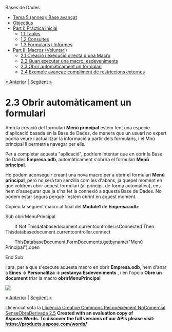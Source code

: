 Bases de Dades

- [Tema 5 (annex): Base avançat](index.md)
- [Objectius](objectius.md)
- [Part I: Pràctica inicial](part_i_prctica_inicial.md) 
  - [1.1 Taules](11_taules.md)
  - [1.2 Consultes](12_consultes.md)
  - [1.3 Formularis i Informes](13_formularis_i_informes.md)
- [Part II: Macros (Voluntari)](part_ii_macros_voluntari.md) 
  - [2.1 Creació i execució directa d'una Macro](21_creaci_i_execuci_directa_duna_macro.md)
  - [2.2 Quan executar una macro: esdeveniments](22_quan_executar_una_macro_esdeveniments.md)
  - [2.3 Obrir automàticament un formulari](23_obrir_automticament_un_formulari.md)
  - [2.4 Exemple avançat: compliment de restriccions externes](24_exemple_avanat_compliment_de_restriccions_externes.md)

[« Anterior](22_quan_executar_una_macro_esdeveniments.md) | [Següent »](24_exemple_avanat_compliment_de_restriccions_externes.md)
# <a name="main"></a>**2.3 Obrir automàticament un formulari**
Amb la creació del formulari **Menú principal** estem fent una espècie d'aplicació basada en la Base de Dades, de manera que un usuari no expert podria veure i actualitzar la informació a partir dels formularis, i el Mnú principal li permetria navegar per ells.

Per a completar aquesta "aplicació", podríem intentar que en obrir la Base de Dades **Empresa.odb**, automàticament s'obrira el formulari **Menú principal**.

Ho podem aconseguir creant una nova macro per a obrir el formulari **Menú principal**, però no serà tan senzilla com les d'abans, ja quepel moment en què voldrem obrir aquest formulari (al principi, de forma automàtica), ens hem d'assegurar que ja s'ha fet la connexió a aquesta Base de Dades. No podem estar segurs perquè l'estem obrint en aquest moment.

Copieu la següent macro al final del **Module1** de **Empresa.odb**:

Sub obrirMenuPrincipal

`    `If  Not Thisdatabasedocument.currentcontroller.isConnected Then Thisdatabasedocument.currentcontroller.connect

`    `ThisDatabaseDocument.FormDocuments.getbyname("Menú Principal").open

End Sub

I ara, per a que s'execute aquesta macro en obrir **Empresa.odb**, hem d'anar a **Eines -> Personalitza -> pestanya Esdeveniments** , i en l'opció **Obre un document** triar la macro **obrirMenuPrincipal** 

![](23_obrir_automticament_un_formulari.002.png)

[« Anterior](22_quan_executar_una_macro_esdeveniments.md) | [Següent »](24_exemple_avanat_compliment_de_restriccions_externes.md)

Llicenciat sota la [Llicència Creative Commons Reconeixement NoComercial SenseObraDerivada 2.5](http://creativecommons.org/licenses/by-nc-nd/2.5/)
**Created with an evaluation copy of Aspose.Words. To discover the full versions of our APIs please visit: https://products.aspose.com/words/**
